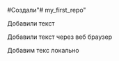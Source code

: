  #Создали"# my_first_repo" 

Добавили текст

Добавили текст через веб браузер

Добавим текс локально